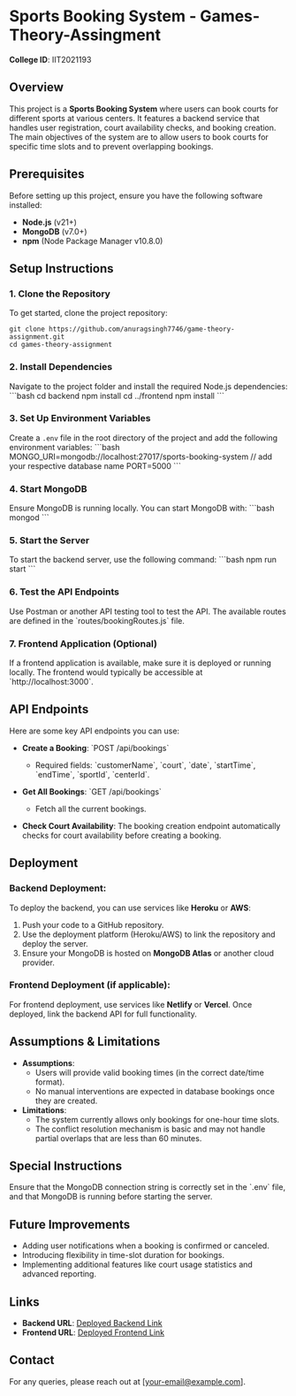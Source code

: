 
# Sports Booking System - Games-Theory-Assingment

**College ID**: IIT2021193

## Overview
This project is a **Sports Booking System** where users can book courts for different sports at various centers. It features a backend service that handles user registration, court availability checks, and booking creation. The main objectives of the system are to allow users to book courts for specific time slots and to prevent overlapping bookings.

## Prerequisites
Before setting up this project, ensure you have the following software installed:
- **Node.js** (v21+)
- **MongoDB** (v7.0+)
- **npm** (Node Package Manager v10.8.0)

## Setup Instructions

### 1. Clone the Repository
To get started, clone the project repository:
```shell
git clone https://github.com/anuragsingh7746/game-theory-assignment.git
cd games-theory-assignment
```

### 2. Install Dependencies
Navigate to the project folder and install the required Node.js dependencies:
\`\`\`bash
cd backend
npm install
cd ../frontend
npm install
\`\`\`

### 3. Set Up Environment Variables
Create a `.env` file in the root directory of the project and add the following environment variables:
\`\`\`bash
MONGO_URI=mongodb://localhost:27017/sports-booking-system // add your respective database name
PORT=5000
\`\`\`

### 4. Start MongoDB
Ensure MongoDB is running locally. You can start MongoDB with:
\`\`\`bash
mongod
\`\`\`

### 5. Start the Server
To start the backend server, use the following command:
\`\`\`bash
npm run start
\`\`\`


### 6. Test the API Endpoints
Use Postman or another API testing tool to test the API. The available routes are defined in the \`routes/bookingRoutes.js\` file.

### 7. Frontend Application (Optional)
If a frontend application is available, make sure it is deployed or running locally. The frontend would typically be accessible at \`http://localhost:3000\`.

## API Endpoints
Here are some key API endpoints you can use:

- **Create a Booking**: \`POST /api/bookings\`
  - Required fields: \`customerName\`, \`court\`, \`date\`, \`startTime\`, \`endTime\`, \`sportId\`, \`centerId\`.

- **Get All Bookings**: \`GET /api/bookings\`
  - Fetch all the current bookings.

- **Check Court Availability**: The booking creation endpoint automatically checks for court availability before creating a booking.

## Deployment

### Backend Deployment:
To deploy the backend, you can use services like **Heroku** or **AWS**:
1. Push your code to a GitHub repository.
2. Use the deployment platform (Heroku/AWS) to link the repository and deploy the server.
3. Ensure your MongoDB is hosted on **MongoDB Atlas** or another cloud provider.

### Frontend Deployment (if applicable):
For frontend deployment, use services like **Netlify** or **Vercel**. Once deployed, link the backend API for full functionality.

## Assumptions & Limitations
- **Assumptions**: 
  - Users will provide valid booking times (in the correct date/time format).
  - No manual interventions are expected in database bookings once they are created.
- **Limitations**: 
  - The system currently allows only bookings for one-hour time slots.
  - The conflict resolution mechanism is basic and may not handle partial overlaps that are less than 60 minutes.

## Special Instructions
Ensure that the MongoDB connection string is correctly set in the \`.env\` file, and that MongoDB is running before starting the server.

## Future Improvements
- Adding user notifications when a booking is confirmed or canceled.
- Introducing flexibility in time-slot duration for bookings.
- Implementing additional features like court usage statistics and advanced reporting.

## Links
- **Backend URL**: [Deployed Backend Link](https://backend-deployed-url.com)
- **Frontend URL**: [Deployed Frontend Link](https://frontend-deployed-url.com)

## Contact
For any queries, please reach out at [your-email@example.com].
